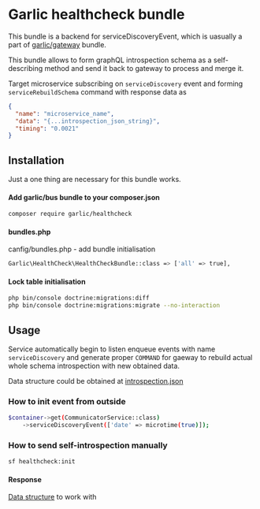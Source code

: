 # Garlic healthcheck bundle
This bundle is a backend for serviceDiscoveryEvent, which is uasually a part of [garlic/gateway](https://github.com/garlicservices/gateway-bundle) bundle.

This bundle allows to form graphQL introspection schema as a self-describing method and send it back to gateway to process and merge it.

Target microservice subscribing on ```serviceDiscovery``` event and forming ```serviceRebuildSchema``` command with response data as
```json
{
  "name": "microservice_name",
  "data": "{...introspection_json_string}",
  "timing": "0.0021"
}
```

## Installation

Just a one thing are necessary for this bundle works. 

#### Add garlic/bus bundle to your composer.json

```bash
composer require garlic/healthcheck
```

#### bundles.php
canfig/bundles.php - add bundle initialisation
```bash
Garlic\HealthCheck\HealthCheckBundle::class => ['all' => true],
```

#### Lock table initialisation

```bash
php bin/console doctrine:migrations:diff
php bin/console doctrine:migrations:migrate --no-interaction
```

## Usage

Service automatically begin to listen enqueue events with name ```serviceDiscovery``` and generate proper ```COMMAND``` for gaeway to rebuild actual whole schema introspection with new obtained data.

Data structure could be obtained at [introspection.json](https://github.com/garlicservices/healthcheck-bundle/tree/master/Resources/query/introspection.json)

### How to init event from outside

```bash
$container->get(CommunicatorService::class)
    ->serviceDiscoveryEvent(['date' => microtime(true)]);
```

### How to send self-introspection manually
```bash
sf healthcheck:init
```

#### Response
[Data structure](https://github.com/garlicservices/healthcheck-bundle/blob/master/Service/Processor/ServiceDiscoveryProcessor.php#L40) to work with